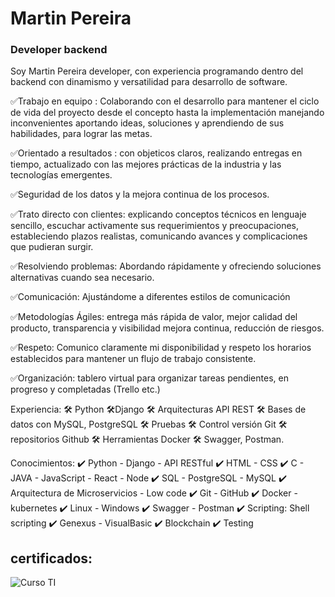 # Martin Pereira
### Developer backend


Soy Martin Pereira developer,  con experiencia programando dentro del  backend con dinamismo y  versatilidad para desarrollo de software.

✅Trabajo en equipo : Colaborando con el desarrollo para mantener el ciclo de vida  del proyecto desde el concepto hasta la implementación manejando inconvenientes aportando ideas, soluciones y aprendiendo de sus habilidades, para lograr las metas.

✅Orientado a resultados : con objeticos claros, realizando entregas en tiempo, 
actualizado con las mejores prácticas de la industria y las tecnologías emergentes.

✅Seguridad de los datos y la mejora continua de los procesos.

✅Trato directo con clientes:  explicando conceptos técnicos en lenguaje sencillo, escuchar activamente sus requerimientos y preocupaciones, estableciendo plazos realistas, comunicando avances y complicaciones que pudieran surgir. 

✅Resolviendo problemas: Abordando rápidamente y ofreciendo soluciones alternativas cuando sea necesario.	

✅Comunicación: Ajustándome a diferentes estilos de comunicación


✅Metodologías Ágiles:  entrega más rápida de valor, mejor calidad del producto, transparencia y visibilidad mejora continua, reducción de riesgos.

✅Respeto: Comunico claramente mi disponibilidad y respeto los horarios establecidos para mantener un flujo de trabajo consistente.

✅Organización: tablero virtual para organizar tareas pendientes, en progreso y completadas (Trello etc.)

Experiencia:
🛠️ Python 🛠️Django
🛠️ Arquitecturas API REST 
🛠️ Bases de datos con MySQL, PostgreSQL
🛠️ Pruebas 
🛠️ Control versión Git 🛠️ repositorios Github 
🛠️ Herramientas Docker 🛠️ Swagger, Postman.

Conocimientos:
✔️ Python - Django - API RESTful
✔️ HTML - CSS 
✔️ C    - JAVA - JavaScript - React - Node
✔️ SQL - PostgreSQL - MySQL
✔️ Arquitectura de Microservicios   - Low code
✔️ Git - GitHub
✔️ Docker - kubernetes
✔️ Linux - Windows
✔️ Swagger - Postman
✔️ Scripting: Shell scripting
✔️ Genexus       -     VisualBasic
✔️ Blockchain 
✔️ Testing





## certificados:

![Curso TI ](https://github.com/MPDevuy/MartinPereira/assets/61568369/3593d475-9c2c-48d0-9f68-f04aaeb67343)




